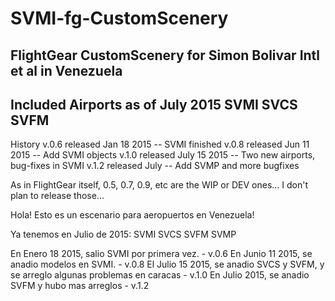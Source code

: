 # SVMI-fg-CustomScenery
FlightGear CustomScenery for Simon Bolivar Intl et al in Venezuela
------------------------------------------------------------------
Included Airports as of July 2015
SVMI
SVCS
SVFM
------------------------------------------------------------------
History
v.0.6 released Jan 18 2015 -- SVMI finished
v.0.8 released Jun 11 2015 -- Add SVMI objects
v.1.0 released July 15 2015 -- Two new airports, bug-fixes in SVMI
v.1.2 released July -- Add SVMP and more bugfixes

As in FlightGear itself, 0.5, 0.7, 0.9, etc are the WIP or DEV ones... I don't plan to release those...


Hola!
Esto es un escenario para aeropuertos en Venezuela!

Ya tenemos en Julio de 2015:
SVMI
SVCS
SVFM
SVMP

En Enero 18 2015, salio SVMI por primera vez. - v.0.6
En Junio 11 2015, se anadio modelos en SVMI. - v.0.8
El Julio 15 2015, se anadio SVCS y SVFM, y se arreglo algunas problemas en caracas - v.1.0
En Julio 2015, se anadio SVFM y hubo mas arreglos - v.1.2


